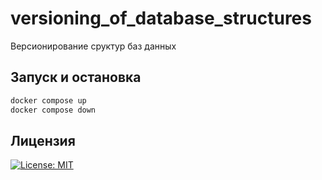 # versioning_of_database_structures
Версионирование сруктур баз данных


## Запуск и остановка
```bash
docker compose up
docker compose down
```
 

## Лицензия 
[![License: MIT](https://img.shields.io/badge/License-MIT-yellow.svg)](https://opensource.org/licenses/MIT)
